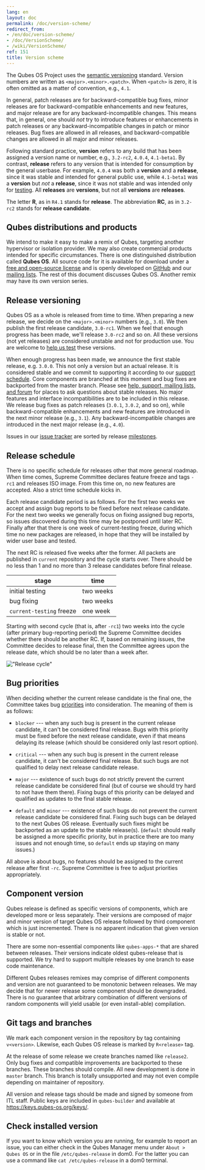 ```yaml
---
lang: en
layout: doc
permalink: /doc/version-scheme/
redirect_from:
- /en/doc/version-scheme/
- /doc/VersionScheme/
- /wiki/VersionScheme/
ref: 151
title: Version scheme
---
```


The Qubes OS Project uses the [semantic versioning](https://semver.org/)
standard. Version numbers are written as `<major>.<minor>.<patch>`. When
`<patch>` is zero, it is often omitted as a matter of convention, e.g., `4.1`.

In general, patch releases are for backward-compatible bug fixes, minor
releases are for backward-compatible enhancements and new features, and major
release are for any backward-incompatible changes. This means that, in general,
one should *not* try to introduce features or enhancements in patch releases or
any backward-incompatible changes in patch or minor releases. Bug fixes are
allowed in all releases, and backward-compatible changes are allowed in all
major and minor releases.

Following standard practice, **version** refers to any build that has been
assigned a version name or number, e.g., `3.2-rc2`, `4.0.4`, `4.1-beta1`. By
contrast, **release** refers to any version that is intended for consumption by
the general userbase. For example, `4.0.4` was both a **version** and a
**release**, since it was stable and intended for general public use, while
`4.1-beta1` was a **version** but *not* a **release**, since it was not stable
and was intended only for [testing](/doc/testing/). All **releases** are
**versions**, but not all **versions** are **releases**.

The letter **R**, as in `R4.1` stands for **release**. The abbreviation **RC**,
as in `3.2-rc2` stands for **release candidate**.

## Qubes distributions and products

We intend to make it easy to make a remix of Qubes, targeting another
hypervisor or isolation provider. We may also create commercial products
intended for specific circumstances. There is one distinguished distribution
called **Qubes OS**. All source code for it is available for download under a
[free and open-source license](/doc/license/) and is openly developed on
[GitHub](https://github.com/QubesOS) and our [mailing
lists](https://www.qubes-os.org/support/). The rest of this document discusses
Qubes OS. Another remix may have its own version series.

## Release versioning

Qubes OS as a whole is released from time to time. When preparing a new
release, we decide on the `<major>.<minor>` numbers (e.g., `3.0`). We then
publish the first release candidate, `3.0-rc1`. When we feel that enough
progress has been made, we'll release `3.0-rc2` and so on. All these versions
(not yet releases) are considered unstable and not for production use. You are
welcome to [help us test](/doc/testing/) these versions.

When enough progress has been made, we announce the first stable release, e.g.
`3.0.0`. This not only a version but an actual release. It is considered stable
and we commit to supporting it according to our [support
schedule](/doc/supported-releases/). Core components are branched at this
moment and bug fixes are backported from the master branch. Please see [help,
support, mailing lists, and forum](/support/) for places to ask questions about
stable releases. No major features and interface incompatibilities are to be
included in this release. We release bug fixes as patch releases (`3.0.1`,
`3.0.2`, and so on), while backward-compatible enhancements and new features
are introduced in the next minor release (e.g., `3.1`). Any
backward-incompatible changes are introduced in the next major release (e.g.,
`4.0`).

Issues in our [issue tracker](/doc/issue-tracking/) are sorted by release
[milestones](/doc/issue-tracking/#milestones).

## Release schedule

There is no specific schedule for releases other that more general
roadmap. When time comes, Supreme Committee declares feature freeze and tags
`-rc1` and releases ISO image. From this time on, no new features are accepted.
Also a strict time schedule kicks in.

Each release candidate period is as follows. For the first two weeks we accept
and assign bug reports to be fixed before next release candidate. For the next
two weeks we generally focus on fixing assigned bug reports, so issues discovered
during this time may be postponed until later RC. Finally after that there is
one week of current-testing freeze, during which time no new packages are
released, in hope that they will be installed by wider user base and tested.

The next RC is released five weeks after the former. All packets are published
in `current` repository and the cycle starts over. There should be no less than
1 and no more than 3 release candidates before final release.

| stage                    | time      |
| ------------------------ | --------- |
| initial testing          | two weeks |
| bug fixing               | two weeks |
| `current-testing` freeze | one week  |

Starting with second cycle (that is, after `-rc1`) two weeks into the cycle
(after primary bug-reporting period) the Supreme Committee decides whether there
should be another RC. If, based on remaining issues, the Committee decides to
release final, then the Committee agrees upon the release date, which should be
no later than a week after.

!["Release cycle"](/attachment/doc/release-cycle.svg)

## Bug priorities

When deciding whether the current release candidate is the final one, the
Committee takes bug [priorities](/doc/issue-tracking/#priority) into
consideration. The meaning of them is as follows:

- `blocker` --- when any such bug is present in the current release candidate,
  it can't be considered final release. Bugs with this priority must be fixed
  before the next release candidate, even if that means delaying its release
  (which should be considered only last resort option).

- `critical` --- when any such bug is present in the current release candidate,
  it can't be considered final release. But such bugs are not qualified to
  delay next release candidate release.

- `major` --- existence of such bugs do not strictly prevent the current
  release candidate be considered final (but of course we should try hard to
  not have them there). Fixing bugs of this priority can be delayed and
  qualified as updates to the final stable release.

- `default` and `minor` --- existence of such bugs do not prevent the current
  release candidate be considered final. Fixing such bugs can be delayed to the
  next Qubes OS release. Eventually such fixes might be backported as an update
  to the stable release(s). (`default` should really be assigned a more
  specific priority, but in practice there are too many issues and not enough
  time, so `default` ends up staying on many issues.)

All above is about bugs, no features should be assigned to the current release
after first `-rc`. Supreme Committee is free to adjust priorities
appropriately.

## Component version

Qubes release is defined as specific versions of components, which are
developed more or less separately. Their versions are composed of major and
minor version of target Qubes OS release followed by third component which is
just incremented. There is no apparent indication that given version is stable
or not.

There are some non-essential components like `qubes-apps-*` that are shared
between releases. Their versions indicate oldest qubes-release that is
supported. We try hard to support multiple releases by one branch to ease code
maintenance.

Different Qubes releases remixes may comprise of different components and
version are not guaranteed to be monotonic between releases. We may decide that
for newer release some component should be downgraded. There is no guarantee
that arbitrary combination of different versions of random components will
yield usable (or even install-able) compilation.

## Git tags and branches

We mark each component version in the repository by tag containing
`v<version>`. Likewise, each Qubes OS release is marked by `R<release>` tag.

At the release of some release we create branches named like `release2`. Only
bug fixes and compatible improvements are backported to these branches. These
branches should compile. All new development is done in `master` branch. This
branch is totally unsupported and may not even compile depending on maintainer
of repository.

All version and release tags should be made and signed by someone from ITL
staff. Public keys are included in `qubes-builder` and available at
<https://keys.qubes-os.org/keys/>.

## Check installed version

If you want to know which version you are running, for example to report an
issue, you can either check in the Qubes Manager menu under `About > Qubes OS`
or in the file `/etc/qubes-release` in dom0. For the latter you can use a
command like `cat /etc/qubes-release` in a dom0 terminal.
